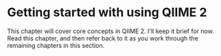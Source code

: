 # Getting started with using QIIME 2

This chapter will cover core concepts in QIIME 2. I'll keep it brief for now. Read this chapter, and then refer back to it as you work through the remaining chapters in this section. 
